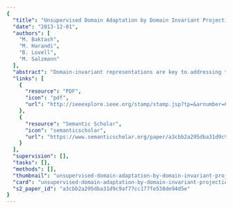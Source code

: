 ```yaml
---
{
  "title": "Unsupervised Domain Adaptation by Domain Invariant Projection",
  "date": "2013-12-01",
  "authors": [
    "M. Baktash",
    "M. Harandi",
    "B. Lovell",
    "M. Salzmann"
  ],
  "abstract": "Domain-invariant representations are key to addressing the domain shift problem where the training and test examples follow different distributions. Existing techniques that have attempted to match the distributions of the source and target domains typically compare these distributions in the original feature space. This space, however, may not be directly suitable for such a comparison, since some of the features may have been distorted by the domain shift, or may be domain specific. In this paper, we introduce a Domain Invariant Projection approach: An unsupervised domain adaptation method that overcomes this issue by extracting the information that is invariant across the source and target domains. More specifically, we learn a projection of the data to a low-dimensional latent space where the distance between the empirical distributions of the source and target examples is minimized. We demonstrate the effectiveness of our approach on the task of visual object recognition and show that it outperforms state-of-the-art methods on a standard domain adaptation benchmark dataset.",
  "links": [
    {
      "resource": "PDF",
      "icon": "pdf",
      "url": "http://ieeexplore.ieee.org/stamp/stamp.jsp?tp=&arnumber=6751205"
    },
    {
      "resource": "Semantic Scholar",
      "icon": "semanticscholar",
      "url": "https://www.semanticscholar.org/paper/a3cbb2a295dba31d9c9af77cc177fe538de94d5e"
    }
  ],
  "supervision": [],
  "tasks": [],
  "methods": [],
  "thumbnail": "unsupervised-domain-adaptation-by-domain-invariant-projection-thumb.jpg",
  "card": "unsupervised-domain-adaptation-by-domain-invariant-projection-card.jpg",
  "s2_paper_id": "a3cbb2a295dba31d9c9af77cc177fe538de94d5e"
}
---
```


